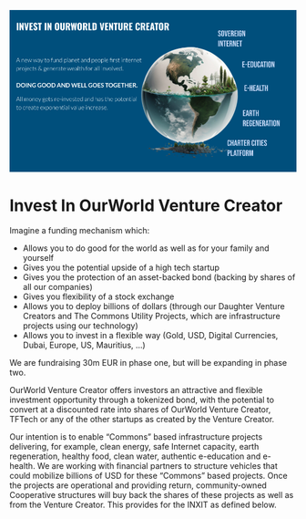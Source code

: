 ![alt_text](img/image2.png)

# Invest In OurWorld Venture Creator

Imagine a funding mechanism which:

* Allows you to do good for the world as well as for your family and yourself
* Gives you the potential upside of a high tech startup
* Gives you the protection of an asset-backed bond (backing by shares of all our companies) 
* Gives you flexibility of a stock exchange
* Allows you to deploy billions of dollars (through our Daughter Venture Creators and The Commons Utility Projects, which are infrastructure projects using our technology)
* Allows you to invest in a flexible way (Gold, USD, Digital Currencies, Dubai, Europe, US, Mauritius, …)

We are fundraising 30m EUR in phase one, but will be expanding in phase two.

OurWorld Venture Creator offers investors an attractive and flexible investment opportunity through a tokenized bond, with the potential to convert at a discounted rate into shares of OurWorld Venture Creator, TFTech or any of the other startups as created by the Venture Creator.

Our intention is to enable “Commons” based infrastructure projects delivering, for example, clean energy, safe Internet capacity, earth regeneration, healthy food, clean water, authentic e-education and e-health. We are working with financial partners to structure vehicles that could mobilize billions of USD for these “Commons” based projects. Once the projects are operational and providing return, community-owned Cooperative structures will buy back the shares of these projects as well as from the Venture Creator. This provides for the INXIT as defined below.